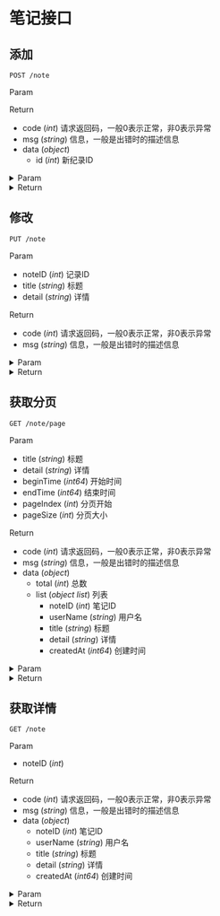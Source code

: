# 笔记接口

## 添加

`POST /note`

Param


Return

* code (*int*) 请求返回码，一般0表示正常，非0表示异常
* msg (*string*) 信息，一般是出错时的描述信息
* data (*object*) 
    * id (*int*) 新纪录ID

<details>
<summary>Param</summary>

```json
{}
```

</details>

<details>
<summary>Return</summary>

```json
{
    "code": 0,
    "msg": "",
    "data": {
        "id": 19
    },
    "requestID": "bdd5c58f-c3c0-43e0-9d96-8407f324ae05"
}
```

</details>

## 修改

`PUT /note`

Param

* noteID (*int*) 记录ID
* title (*string*) 标题
* detail (*string*) 详情

Return

* code (*int*) 请求返回码，一般0表示正常，非0表示异常
* msg (*string*) 信息，一般是出错时的描述信息

<details>
<summary>Param</summary>

```json
{
    "noteID": 19,
    "title": "mod title",
    "detail": "mod detail"
}
```

</details>

<details>
<summary>Return</summary>

```json
{
    "code": 0,
    "msg": "",
    "data": null,
    "requestID": "5d8928fe-5347-4ab7-a462-37d2f8d85e8a"
}
```

</details>

## 获取分页

`GET /note/page`

Param

* title (*string*) 标题
* detail (*string*) 详情
* beginTime (*int64*) 开始时间
* endTime (*int64*) 结束时间
* pageIndex (*int*) 分页开始
* pageSize (*int*) 分页大小

Return

* code (*int*) 请求返回码，一般0表示正常，非0表示异常
* msg (*string*) 信息，一般是出错时的描述信息
* data (*object*) 
    * total (*int*) 总数
    * list (*object list*) 列表
        * noteID (*int*) 笔记ID
        * userName (*string*) 用户名
        * title (*string*) 标题
        * detail (*string*) 详情
        * createdAt (*int64*) 创建时间

<details>
<summary>Param</summary>

```json
beginTime=0&detail=&endTime=0&pageIndex=0&pageSize=10&title=
```

</details>

<details>
<summary>Return</summary>

```json
{
    "code": 0,
    "msg": "",
    "data": {
        "total": 19,
        "list": [
            {
                "noteID": 19,
                "userName": "0",
                "title": "mod title",
                "detail": "mod detail",
                "createdAt": 1599980393
            },
            {
                "noteID": 18,
                "userName": "0",
                "title": "天意难违",
                "detail": "# 天\n\n## 意\n\n## 难\n\n## 违\n\n",
                "createdAt": 1598669851
            },
            {
                "noteID": 17,
                "userName": "0",
                "title": "双双双",
                "detail": "# 双\n\n## 哈哈\n\n学用，读写，进出，买卖。\n\n品味决定。\n\n虚无陷阱。",
                "createdAt": 1598363979
            },
            {
                "noteID": 16,
                "userName": "0",
                "title": "mod title",
                "detail": "mod detail",
                "createdAt": 1597493300
            },
            {
                "noteID": 15,
                "userName": "0",
                "title": "",
                "detail": "",
                "createdAt": 1597493299
            },
            {
                "noteID": 14,
                "userName": "0",
                "title": "",
                "detail": "testDetail",
                "createdAt": 1597493299
            },
            {
                "noteID": 13,
                "userName": "0",
                "title": "mod title",
                "detail": "mod detail",
                "createdAt": 1597490651
            },
            {
                "noteID": 12,
                "userName": "0",
                "title": "",
                "detail": "",
                "createdAt": 1597490650
            },
            {
                "noteID": 11,
                "userName": "0",
                "title": "",
                "detail": "testDetail",
                "createdAt": 1597490650
            },
            {
                "noteID": 10,
                "userName": "0",
                "title": "mod title",
                "detail": "mod detail",
                "createdAt": 1597488159
            }
        ]
    },
    "requestID": "a41fe183-1160-4fcf-aff4-a5f44a6d5701"
}
```

</details>

## 获取详情

`GET /note`

Param

* noteID (*int*) 

Return

* code (*int*) 请求返回码，一般0表示正常，非0表示异常
* msg (*string*) 信息，一般是出错时的描述信息
* data (*object*) 
    * noteID (*int*) 笔记ID
    * userName (*string*) 用户名
    * title (*string*) 标题
    * detail (*string*) 详情
    * createdAt (*int64*) 创建时间

<details>
<summary>Param</summary>

```json
noteID=19
```

</details>

<details>
<summary>Return</summary>

```json
{
    "code": 0,
    "msg": "",
    "data": {
        "noteID": 19,
        "userName": "1",
        "title": "mod title",
        "detail": "mod detail",
        "createdAt": 1599980393
    },
    "requestID": "1bb5abb7-969a-4f6d-af57-68e9f6dee2ad"
}
```

</details>

